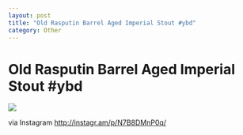```yaml
---
layout: post
title: "Old Rasputin Barrel Aged Imperial Stout #ybd"
category: Other
---
```


Old Rasputin Barrel Aged Imperial Stout #ybd
============================================

![](http://distilleryimage2.s3.amazonaws.com/c0bb1644de8011e19afe22000a1c074e_7.jpg)  

via Instagram http://instagr.am/p/N7B8DMnP0q/